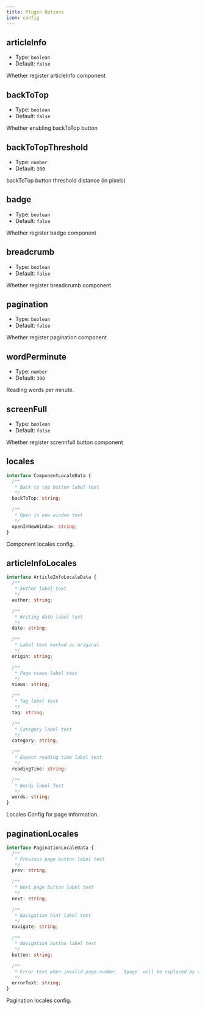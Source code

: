 ```yaml
---
title: Plugin Options
icon: config
---
```


## articleInfo

- Type: `boolean`
- Default: `false`

Whether register articleInfo component

## backToTop

- Type: `boolean`
- Default: `false`

Whether enabling backToTop button

## backToTopThreshold

- Type: `number`
- Default: `300`

backToTop button threshold distance (in pixels)

## badge

- Type: `boolean`
- Default: `false`

Whether register badge component

## breadcrumb

- Type: `boolean`
- Default: `false`

Whether register breadcrumb component

## pagination

- Type: `boolean`
- Default: `false`

Whether register pagination component

## wordPerminute

- Type: `number`
- Default: `300`

Reading words per minute.

## screenFull

- Type: `boolean`
- Default: `false`

Whether register scrennfull button component

## locales

```ts
interface ComponentLocaleData {
  /**
   * Back to top button label text
   */
  backToTop: string;

  /**
   * Open in new window text
   */
  openInNewWindow: string;
}
```

Component locales config.

## articleInfoLocales

```ts
interface ArticleInfoLocaleData {
  /**
   * Author label text
   */
  author: string;

  /**
   * Writing date label text
   */
  date: string;

  /**
   * Label text marked as original
   */
  origin: string;

  /**
   * Page views label text
   */
  views: string;

  /**
   * Tag label text
   */
  tag: string;

  /**
   * Category label text
   */
  category: string;

  /**
   * Expect reading time label text
   */
  readingTime: string;

  /**
   * Words label Text
   */
  words: string;
}
```

Locales Config for page information.

## paginationLocales

```ts
interface PaginationLocaleData {
  /**
   * Previous page button label text
   */
  prev: string;

  /**
   * Next page button label text
   */
  next: string;

  /**
   * Navigation hint label text
   */
  navigate: string;

  /**
   * Navigation button label text
   */
  button: string;

  /**
   * Error text when invalid page number, `$page` will be replaced by total page number automatically
   */
  errorText: string;
}
```

Pagination locales config.
